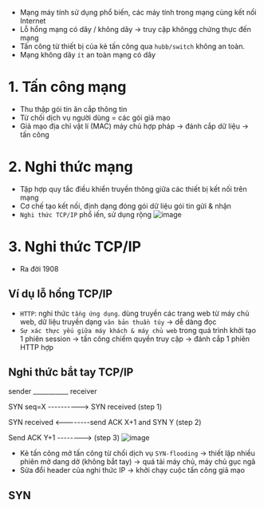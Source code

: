 - Mạng máy tính sử dụng phổ biến, các máy tính trong mạng cùng kết nối Internet
- Lỗ hổng mạng có dây / không dây -> truy cập khôngg chứng thực đến mạng
- Tấn công từ thiết bị của kẻ tấn công qua `hubb/switch` không an toàn.
- Mạng không dây `ít` an toàn mạng có dây
# 1. Tấn công mạng
- Thu thập gói tin ăn cắp thông tin
- Từ chối dịch vụ người dùng = các gói giả mạo
- Giả mạo địa chỉ vật lí (MAC) máy chủ hợp pháp -> đánh cắp dữ liệu -> tấn công
# 2. Nghi thức mạng
- Tập hợp quy tắc điều khiển truyền thông giữa các thiết bị kết nối trên mạng
- Cơ chế tạo kết nối, định dạng đóng gói dữ liệu gói tin gửi & nhận
- `Nghi thức TCP/IP` phổ iến, sử dụng rộng
![image](https://user-images.githubusercontent.com/88178841/219944335-d3b1ac3f-b70e-41d0-babe-48d695c74440.png)

# 3. Nghi thức TCP/IP
- Ra đời 1908
## Ví dụ lỗ hổng TCP/IP
- `HTTP`: nghi thức `tầng ứng dụng`. dùng truyền các trang web từ máy chủ web, dữ liệu truyền dạng `văn bản thuần túy` -> dễ dàng đọc
- `Sự xác thực yếu giữa máy khách & máy chủ web` trong quá trình khởi tạo 1 phiên session -> tấn công chiếm quyền truy cập -> đánh cắp 1 phiên HTTP hợp 
## Nghi thức bắt tay TCP/IP
sender ___________ receiver

SYN seq=X ----------> SYN received (step 1)

SYN received <--------send ACK X+1 and SYN Y (step 2)

Send ACK Y+1 --------> (step 3)
![image](https://user-images.githubusercontent.com/88178841/219946261-d925b295-eae5-41d4-8e8a-5b21d86b91e8.png)
- Kẻ tấn công mở tấn công từ chối dịch vụ `SYN-flooding` -> thiết lập nhiều phiên mở  dang dở (không bắt tay) -> quá tải máy chủ, máy chủ gục ngã
- Sửa đổi header của nghi thức IP -> khởi chạy cuộc tấn công giả mạo
## SYN 

